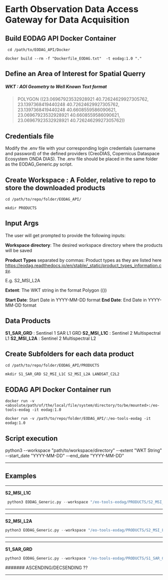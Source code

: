 # Earth Observation Data Access Gateway for Data Acquisition


## Build EODAG API Docker Container


` cd /path/to/EODAG_API/Docker`


`docker build --rm -f "Dockerfile_EODAG.txt"  -t eodag:1.0 "."`

## Define an Area of Interest for Spatial Querry

##### WKT : AOI Geometry to Well Known Text format

> POLYGON ((23.06967923532928921 40.72624629927305762, 23.1397368419440248 40.72624629927305762, 23.1397368419440248 40.6608559586090621, 23.06967923532928921 40.6608559586090621, 23.06967923532928921 40.72624629927305762))

## Credentials file
Modify the .env file with your corresponding login credentials (username and password) of the defined providers (CreoDIAS, Copernicus Dataspace Ecosystem ONDA DIAS). The .env file should be placed in the same folder as the EODAG_Generic.py script.

## Create Workspace : A Folder, relative to repo to store the downloaded products

`cd /path/to/repo/folder/EODAG_API/`

`mkdir PRODUCTS`

## Input Args

The user will get prompted to provide the following inputs:

**Workspace directory**: The desired workspace directory where the products will be saved

**Product Types** separated by commas: Product types as they are listed here https://eodag.readthedocs.io/en/stable/_static/product_types_information.csv. 

E.g. S2_MSI_L2A

**Extent**: The WKT string in the format Polygon (())

**Start Date**: Start Date in YYYY-MM-DD format
**End Date**: End Date in YYYY-MM-DD format

## Data Products

**S1_SAR_GRD** : Sentinel 1 SAR L1 GRD
**S2_MSI_L1C** : Sentinel 2 Multispectral L1
**S2_MSI_L2A** : Sentinel 2 Multispectral L2


## Create Subfolders for each data product

`cd /path/to/repo/folder/EODAG_API/PRODUCTS`

`mkdir S1_SAR_GRD S2_MSI_L1C S2_MSI_L2A LANDSAT_C2L2`

## EODAG API Docker Container run

```shell
docker run -v <absolute/path/of/the/local/file/system/directory/to/be/mounted>:/eo-tools-eodag -it eodag:1.0
```

`docker run -v /path/to/repo/folder/EODAG_API/:/eo-tools-eodag -it eodag:1.0`

## Script execution

python3 <scriptName> --workspace "path/to/workspace/directory" --extent "WKT String" --start_date "YYYY-MM-DD" --end_date "YYYY-MM-DD"


------------


## Examples

 
------------

 **S2_MSI_L1C**
 
```python
 python3 EODAG_Generic.py --workspace "/eo-tools-eodag/PRODUCTS/S2_MSI_L1C" --product_types "S2_MSI_L1C" --extent "POLYGON ((23.06967923532928921 40.72624629927305762, 23.1397368419440248 40.72624629927305762, 23.1397368419440248 40.6608559586090621, 23.06967923532928921 40.6608559586090621, 23.06967923532928921 40.72624629927305762))" --start_date "2024-08-15" --end_date "2024-09-02" 
```

------------


------------
**S2_MSI_L2A**

```python
python3 EODAG_Generic.py --workspace "/eo-tools-eodag/PRODUCTS/S2_MSI_L2A" --product_types "S2_MSI_L2A" --extent "POLYGON ((23.06967923532928921 40.72624629927305762, 23.1397368419440248 40.72624629927305762, 23.1397368419440248 40.6608559586090621, 23.06967923532928921 40.6608559586090621, 23.06967923532928921 40.72624629927305762))" --start_date "2024-08-15" --end_date "2024-09-02" 
```


------------


------------

**S1_SAR_GRD**

```python
python3 EODAG_Generic.py --workspace "/eo-tools-eodag/PRODUCTS/S1_SAR_GRD" --product_types "S1_SAR_GRD" --extent "POLYGON ((23.06967923532928921 40.72624629927305762, 23.1397368419440248 40.72624629927305762, 23.1397368419440248 40.6608559586090621, 23.06967923532928921 40.6608559586090621, 23.06967923532928921 40.72624629927305762))" --start_date "2024-08-15" --end_date "2024-09-02"
```

 #######  ASCENDING/DECSENDING ?? 


------------

